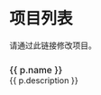 <script setup>
import { data } from '../data/project.data.ts'
import { ref, toRaw } from 'vue';
import { useData } from 'vitepress'
import SolarCodeCircleOutline from '../components/SolarCodeCircleOutline.vue'

const { site, frontmatter } = useData();
const tags = toRaw(frontmatter.value).tags ?? [];

const projects = ref(data.data.filter(_ => _.tags.filter(t => tags.includes(t)).length > 0)) 

const pattern = toRaw(site.value.themeConfig?.editLink)?.pattern;
const link = pattern ? pattern.replace(":path", "data/project.data.ts") : undefined;

</script>

# 项目列表

<span v-if="link">
请通过<a :href="link" target="_blank">此链接</a>修改项目。
</span>

<div v-for="p in projects" class="project">
  <span class="proj-title">
    <a :href="p.url" target="_blank">{{ p.name }}</a>
    &nbsp;
    <a v-if="p.source" :href="p.source" target="_blank">
      <SolarCodeCircleOutline />
    </a>
  </span>
  <br />
  <span class="proj-desc">{{ p.description }}</span>
</div>

<style>
  div.project {
    margin-top: 1.5rem !important;
    margin-bottom: 1.5rem !important;
    line-height: 1.25;
  }

  span.proj-title {
    font-weight: 500 !important;
    font-size: 1rem !important;
    line-height: 1.25;
  }

  span.proj-title svg {
    display: inline-block;
  }

  span.proj-desc {
    font-size: 0.9rem !important;
    line-height: 1.25;
  }
</style>
